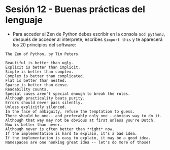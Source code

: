 # Sesión 12 - Buenas prácticas del lenguaje

* Para acceder al Zen de Python debes escribir en la consola `$cd python3`, después de acceder al interprete, escribes `$import this` y te aparecerá los 20 principios del software:

```
The Zen of Python, by Tim Peters   

Beautiful is better than ugly.     
Explicit is better than implicit.  
Simple is better than complex.     
Complex is better than complicated.
Flat is better than nested.        
Sparse is better than dense.
Readability counts.
Special cases aren't special enough to break the rules.
Although practicality beats purity.
Errors should never pass silently.
Unless explicitly silenced.
In the face of ambiguity, refuse the temptation to guess.
There should be one-- and preferably only one --obvious way to do it.
Although that way may not be obvious at first unless you're Dutch.
Now is better than never.
Although never is often better than *right* now.
If the implementation is hard to explain, it's a bad idea.
If the implementation is easy to explain, it may be a good idea.
Namespaces are one honking great idea -- let's do more of those!
```